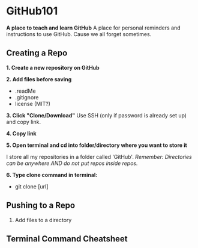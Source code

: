 # GitHub101
**A place to teach and learn GitHub**
A place for personal reminders and instructions to use GitHub. Cause we all forget sometimes.

## Creating a Repo
**1. Create a new repository on GitHub**

**2. Add files before saving**
- .readMe
- .gitignore
- license (MIT?)
    
**3. Click "Clone/Download"**
Use SSH (only if password is already set up) and copy link.

**4. Copy link**

**5. Open terminal and cd into folder/directory where you want to store it**

I store all my repositories in a folder called 'GitHub'. 
*Remember: Directories can be anywhere AND do not put repos inside repos.*

**6. Type clone command in terminal:**
- git clone [url]

## Pushing to a Repo
1. Add files to a directory

## Terminal Command Cheatsheet
